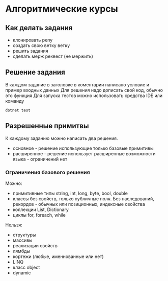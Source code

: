 # Алгоритмические курсы

## Как делать задания

- клонировать репу
- создать свою ветку ветку
- решить задания
- сделать мерж реквест (не мержить)

## Решение задания

В каждом задание в заголовке в коментарии написано условие и пример входных данных Для решения надо дописать свой код,
обычно это функция Для запуска тестов можно использовать средства IDE или команду

`dotnet test`

## Разрешенные примитвы

К каждому заданию можно написать два решения.

- основное - решение использующие только базовые примитивы
- расширенное - решение использует расширенные возможности языка - ограничений нет

### Ограничения базового решения

Можно:

- примитивные типы string, int, long, byte, bool, double
- классы без свойств, только публичные поля. Без наследований, рекордов - обычных или позиционных, индексные свойства
- коллекции List, Dictionary
- циклы for, foreach, while

Нельзя:

- структуры
- массивы
- реализации свойств
- лямбды
- кортежи (любые, именнованные или нет)
- LINQ
- класс object
- dynamic